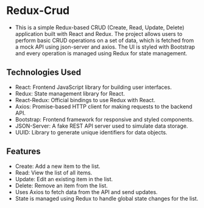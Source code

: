 # Redux-Crud

- This is a simple Redux-based CRUD (Create, Read, Update, Delete) application built with React and Redux. The project allows users to perform basic CRUD operations on a set of data, which is fetched from a mock API using json-server and axios. The UI is styled with Bootstrap and every operation is managed using Redux for state management.

## Technologies Used

- React: Frontend JavaScript library for building user interfaces.
- Redux: State management library for React.
- React-Redux: Official bindings to use Redux with React.
- Axios: Promise-based HTTP client for making requests to the backend API.
- Bootstrap: Frontend framework for responsive and styled components.
- JSON-Server: A fake REST API server used to simulate data storage.
- UUID: Library to generate unique identifiers for data objects.

## Features

- Create: Add a new item to the list.
- Read: View the list of all items.
- Update: Edit an existing item in the list.
- Delete: Remove an item from the list.
- Uses Axios to fetch data from the API and send updates.
- State is managed using Redux to handle global state changes for the list.
